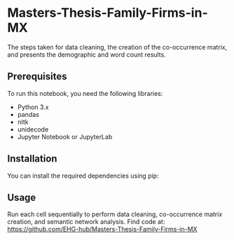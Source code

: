 # Masters-Thesis-Family-Firms-in-MX
The steps taken for data cleaning, the creation of the co-occurrence matrix, and presents the demographic and word count results.

## Prerequisites
To run this notebook, you need the following libraries:
- Python 3.x
- pandas
- nltk
- unidecode
- Jupyter Notebook or JupyterLab

## Installation
You can install the required dependencies using pip:

## Usage
 Run each cell sequentially to perform data cleaning, co-occurrence matrix creation, and semantic network analysis.
 Find code at: https://github.com/EHG-hub/Masters-Thesis-Family-Firms-in-MX 

